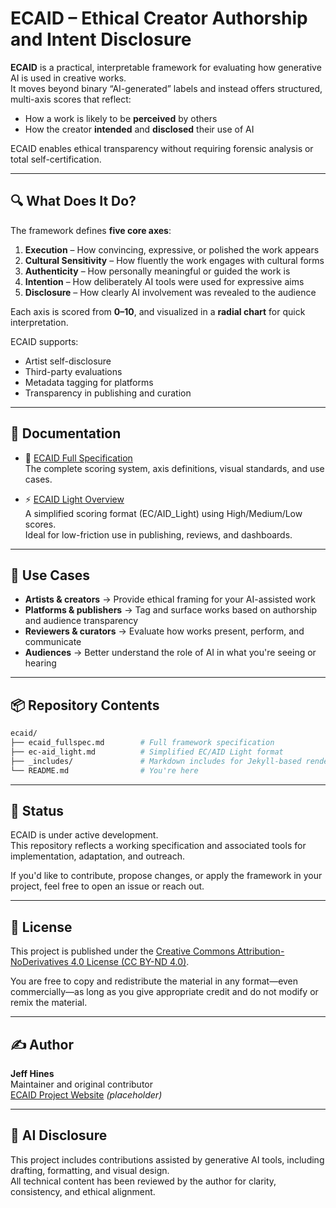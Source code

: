 # ECAID – Ethical Creator Authorship and Intent Disclosure

**ECAID** is a practical, interpretable framework for evaluating how generative AI is used in creative works.  
It moves beyond binary “AI-generated” labels and instead offers structured, multi-axis scores that reflect:

- How a work is likely to be **perceived** by others  
- How the creator **intended** and **disclosed** their use of AI

ECAID enables ethical transparency without requiring forensic analysis or total self-certification.

---

## 🔍 What Does It Do?

The framework defines **five core axes**:

1. **Execution** – How convincing, expressive, or polished the work appears  
2. **Cultural Sensitivity** – How fluently the work engages with cultural forms  
3. **Authenticity** – How personally meaningful or guided the work is  
4. **Intention** – How deliberately AI tools were used for expressive aims  
5. **Disclosure** – How clearly AI involvement was revealed to the audience

Each axis is scored from **0–10**, and visualized in a **radial chart** for quick interpretation.

ECAID supports:

- Artist self-disclosure  
- Third-party evaluations  
- Metadata tagging for platforms  
- Transparency in publishing and curation

---

## 📄 Documentation

- 🧭 [ECAID Full Specification](/ecaid/fullspec/)  
  The complete scoring system, axis definitions, visual standards, and use cases.

- ⚡ [ECAID Light Overview](/ecaid/light/)  
  A simplified scoring format (EC/AID_Light) using High/Medium/Low scores.  
  Ideal for low-friction use in publishing, reviews, and dashboards.

---

## 🧰 Use Cases

- **Artists & creators** → Provide ethical framing for your AI-assisted work  
- **Platforms & publishers** → Tag and surface works based on authorship and audience transparency  
- **Reviewers & curators** → Evaluate how works present, perform, and communicate  
- **Audiences** → Better understand the role of AI in what you're seeing or hearing

---

## 📦 Repository Contents

```bash
ecaid/
├── ecaid_fullspec.md        # Full framework specification
├── ec-aid_light.md          # Simplified EC/AID Light format
├── _includes/               # Markdown includes for Jekyll-based rendering
└── README.md                # You're here
```

---

## 🚧 Status

ECAID is under active development.  
This repository reflects a working specification and associated tools for implementation, adaptation, and outreach.

If you'd like to contribute, propose changes, or apply the framework in your project, feel free to open an issue or reach out.

---

## 📖 License

This project is published under the [Creative Commons Attribution-NoDerivatives 4.0 License (CC BY-ND 4.0)](https://creativecommons.org/licenses/by-nd/4.0/).

You are free to copy and redistribute the material in any format—even commercially—as long as you give appropriate credit and do not modify or remix the material.

---

## ✍️ Author

**Jeff Hines**  
Maintainer and original contributor  
[ECAID Project Website](https://ecaid.site) *(placeholder)*

---

## 🤖 AI Disclosure

This project includes contributions assisted by generative AI tools, including drafting, formatting, and visual design.  
All technical content has been reviewed by the author for clarity, consistency, and ethical alignment.
